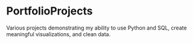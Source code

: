 # PortfolioProjects

Various projects demonstrating my ability to use Python and SQL, create meaningful visualizations, and clean data.

